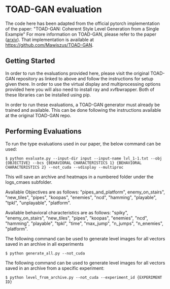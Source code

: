 # TOAD-GAN evaluation


The code here has been adapted from the official pytorch implementation of the paper: "TOAD-GAN: Coherent Style Level Generation from a Single Example"
For more information on TOAD-GAN, please refer to the paper ([arxiv](https://arxiv.org/pdf/2008.01531.pdf)). That implementation is available at https://github.com/Mawiszus/TOAD-GAN.

## Getting Started

In order to run the evaluations provided here, please visit the original TOAD-GAN repository as linked to above and follow the instructions for setup given there. In order to use the virtual display and multiprocessing options provided here you will also need to install ray and xvfbwrapper. Both of these libraries can be installed using pip.

In order to run these evaluations, a TOAD-GAN generator must already be trained and available. This can be done following the instructions available at the original TOAD-GAN repo.

## Performing Evaluations

To run the type evaluations used in our paper, the below command can be used:
```
$ python evaluate.py --input-dir input --input-name lvl_1-1.txt --obj {OBJECTIVE} --bcs {BEHAVIORAL CHARACTERISTICS 1} {BEHAVIORAL CHARACTERISTICS 2} --not_cuda --vdisplay --multiproc
```
This will save an archive and heatmaps in a numbered folder under the logs_cmaes subfolder. 

Available Objectives are as follows: "pipes_and_platform", enemy_on_stairs", "new_tiles", "pipes", "koopas", "enemies", "ncd", "hamming", "playable", "tpkl", "unplayable", "platform".

Available behavioral characteristics are as follows: "spiky", "enemy_on_stairs", "new_tiles", "pipes", "koopas", "enemies", "ncd", "hamming", "playable", "tpkl", "time", "max_jump", "n_jumps", "n_enemies", "platform".
    

The following command can be used to generate level images for all vectors saved in an archive in all experiments
```
$ python generate_all.py --not_cuda
```
The following command can be used to generate level images for all vectors saved in an archive from a specific experiment:
```
$ python level_from_archive.py --not_cuda --experiment_id {EXPERIMENT ID}
```
